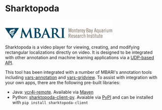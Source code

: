 # Sharktopoda

![MBARI logo](Requirements/assets/logo-mbari-3b.png)

Sharktopoda is a video player for viewing, creating, and modifying rectangular localizations directly on video. It is designed to be integrated with other annotation and machine learning applications via a [UDP-based API](Requirements/UDP_Remote_Protocol.md).

This tool has been integrated with a number of MBARI's annotation tools including [vars-annotation](https://github.com/mbari-org/vars-annotation) and [vars-gridview](https://github.com/mbari-org/vars-gridview). To assist with integration with your own apps, there are the following pre-built libraries:

- Java: [vcr4j-remote](https://github.com/mbari-org/vcr4j/tree/master/vcr4j-remote). Available via [Maven](https://mvnrepository.com/artifact/org.mbari.vcr4j/vcr4j-remote)
- Python: [sharktopoda-client-py](https://github.com/kevinsbarnard/sharktopoda-client-py). Avaiable via [PyPI](https://pypi.org/project/sharktopoda-client/) and can be installed with `pip install sharktopoda-client`
